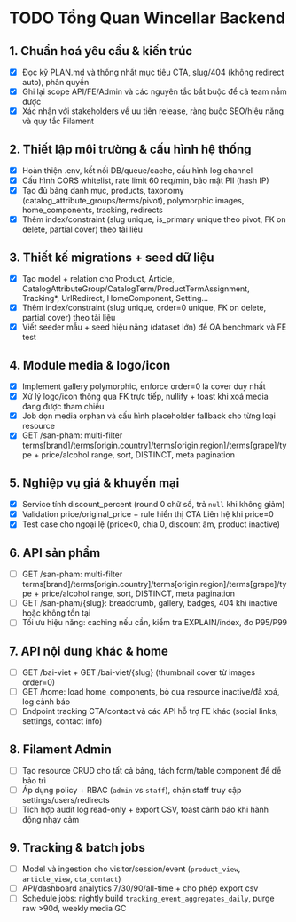 # TODO Tổng Quan Wincellar Backend

## 1. Chuẩn hoá yêu cầu & kiến trúc

- [X] Đọc kỹ PLAN.md và thống nhất mục tiêu CTA, slug/404 (không redirect auto), phân quyền
- [X] Ghi lại scope API/FE/Admin và các nguyên tắc bắt buộc để cả team nắm được
- [X] Xác nhận với stakeholders về ưu tiên release, ràng buộc SEO/hiệu năng và quy tắc Filament

## 2. Thiết lập môi trường & cấu hình hệ thống

- [X] Hoàn thiện .env, kết nối DB/queue/cache, cấu hình log channel
- [X] Cấu hình CORS whitelist, rate limit 60 req/min, bảo mật PII (hash IP)
- [X] Tạo đủ bảng danh mục, products, taxonomy (catalog_attribute_groups/terms/pivot), polymorphic images, home_components, tracking, redirects
- [X] Thêm index/constraint (slug unique, is_primary unique theo pivot, FK on delete, partial cover) theo tài liệu

## 3. Thiết kế migrations + seed dữ liệu

- [X] Tạo model + relation cho Product, Article, CatalogAttributeGroup/CatalogTerm/ProductTermAssignment, Tracking*, UrlRedirect, HomeComponent, Setting...
- [X] Thêm index/constraint (slug unique, order=0 unique, FK on delete, partial cover) theo tài liệu
- [X] Viết seeder mẫu + seed hiệu năng (dataset lớn) để QA benchmark và FE test

## 4. Module media & logo/icon

- [X] Implement gallery polymorphic, enforce order=0 là cover duy nhất
- [X] Xử lý logo/icon thông qua FK trực tiếp, nullify + toast khi xoá media đang được tham chiếu
- [X] Job dọn media orphan và cấu hình placeholder fallback cho từng loại resource
- [X] GET /san-pham: multi-filter terms[brand]/terms[origin.country]/terms[origin.region]/terms[grape]/type + price/alcohol range, sort, DISTINCT, meta pagination

## 5. Nghiệp vụ giá & khuyến mại

- [X] Service tính discount_percent (round 0 chữ số, trả `null` khi không giảm)
- [X] Validation price/original_price + rule hiển thị CTA Liên hệ khi price=0
- [X] Test case cho ngoại lệ (price<0, chia 0, discount âm, product inactive)

## 6. API sản phẩm

- [ ] GET /san-pham: multi-filter terms[brand]/terms[origin.country]/terms[origin.region]/terms[grape]/type + price/alcohol range, sort, DISTINCT, meta pagination
- [ ] GET /san-pham/{slug}: breadcrumb, gallery, badges, 404 khi inactive hoặc không tồn tại
- [ ] Tối ưu hiệu năng: caching nếu cần, kiểm tra EXPLAIN/index, đo P95/P99

## 7. API nội dung khác & home

- [ ] GET /bai-viet + GET /bai-viet/{slug} (thumbnail cover từ images order=0)
- [ ] GET /home: load home_components, bỏ qua resource inactive/đã xoá, log cảnh báo
- [ ] Endpoint tracking CTA/contact và các API hỗ trợ FE khác (social links, settings, contact info)

## 8. Filament Admin

- [ ] Tạo resource CRUD cho tất cả bảng, tách form/table component để dễ bảo trì
- [ ] Áp dụng policy + RBAC (`admin` vs `staff`), chặn staff truy cập settings/users/redirects
- [ ] Tích hợp audit log read-only + export CSV, toast cảnh báo khi hành động nhạy cảm

## 9. Tracking & batch jobs

- [ ] Model và ingestion cho visitor/session/event (`product_view`, `article_view`, `cta_contact`)
- [ ] API/dashboard analytics 7/30/90/all-time + cho phép export csv
- [ ] Schedule jobs: nightly build `tracking_event_aggregates_daily`, purge raw >90d, weekly media GC
